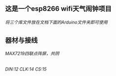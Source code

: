 ## 这是一个esp8266 wifi天气闹钟项目
###### 将三个库文件放在文档下面的Arduino文件夹即可使用
## 器材与接线
###### MAX7219四联点阵屏，共阴
###### DIN:12 CLK:14  CS:15
